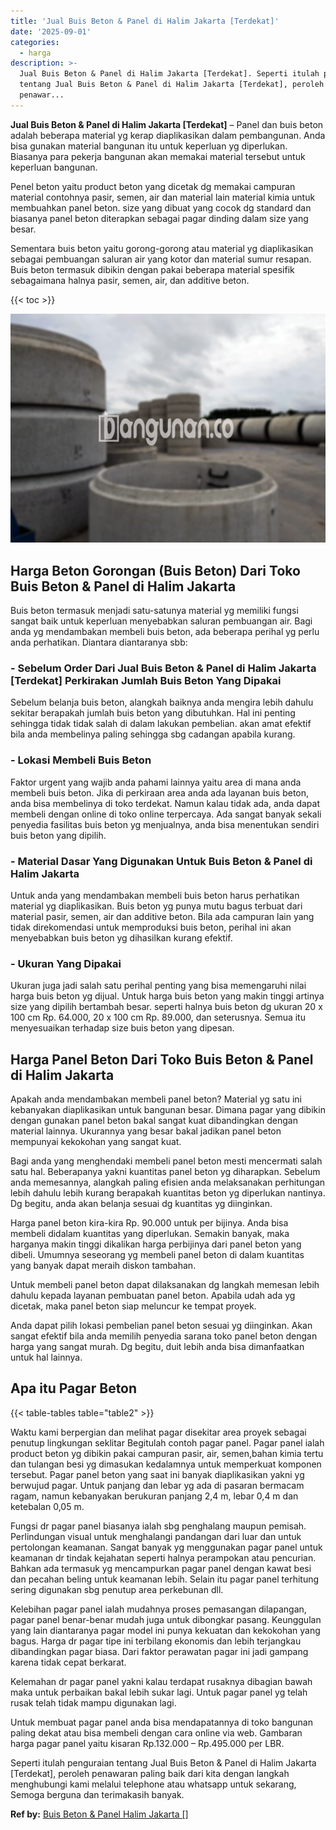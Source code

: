 ```yaml
---
title: 'Jual Buis Beton & Panel di Halim Jakarta [Terdekat]'
date: '2025-09-01'
categories:
  - harga
description: >-
  Jual Buis Beton & Panel di Halim Jakarta [Terdekat]. Seperti itulah penguraian
  tentang Jual Buis Beton & Panel di Halim Jakarta [Terdekat], peroleh
  penawar...
---
```


**Jual Buis Beton & Panel di Halim Jakarta \[Terdekat\]** – Panel dan buis beton adalah beberapa material yg kerap diaplikasikan dalam pembangunan. Anda bisa gunakan material bangunan itu untuk keperluan yg diperlukan. Biasanya para pekerja bangunan akan memakai material tersebut untuk keperluan bangunan.

Penel beton yaitu product beton yang dicetak dg memakai campuran material contohnya pasir, semen, air dan material lain material kimia untuk membuahkan panel beton. size yang dibuat yang cocok dg standard dan biasanya panel beton diterapkan sebagai pagar dinding dalam size yang besar.

Sementara buis beton yaitu gorong-gorong atau material yg diaplikasikan sebagai pembuangan saluran air yang kotor dan material sumur resapan. Buis beton termasuk dibikin dengan pakai beberapa material spesifik sebagaimana halnya pasir, semen, air, dan additive beton.

{{< toc >}}

![Jual Buis Beton & Panel di Halim Jakarta [Terdekat]](/images/jual-panel-buis-beton-murah-18.png)

## Harga Beton Gorongan (Buis Beton) Dari Toko Buis Beton & Panel di Halim Jakarta

Buis beton termasuk menjadi satu-satunya material yg memiliki fungsi sangat baik untuk keperluan menyebabkan saluran pembuangan air. Bagi anda yg mendambakan membeli buis beton, ada beberapa perihal yg perlu anda perhatikan. Diantara diantaranya sbb:

### \- Sebelum Order Dari Jual Buis Beton & Panel di Halim Jakarta \[Terdekat\] Perkirakan Jumlah Buis Beton Yang Dipakai

Sebelum belanja buis beton, alangkah baiknya anda mengira lebih dahulu sekitar berapakah jumlah buis beton yang dibutuhkan. Hal ini penting sehingga tidak tidak salah di dalam lakukan pembelian. akan amat efektif bila anda membelinya paling sehingga sbg cadangan apabila kurang.

### \- Lokasi Membeli Buis Beton

Faktor urgent yang wajib anda pahami lainnya yaitu area di mana anda membeli buis beton. Jika di perkiraan area anda ada layanan buis beton, anda bisa membelinya di toko terdekat. Namun kalau tidak ada, anda dapat membeli dengan online di toko online terpercaya. Ada sangat banyak sekali penyedia fasilitas buis beton yg menjualnya, anda bisa menentukan sendiri buis beton yang dipilih.

### \- Material Dasar Yang Digunakan Untuk Buis Beton & Panel di Halim Jakarta

Untuk anda yang mendambakan membeli buis beton harus perhatikan material yg diaplikasikan. Buis beton yg punya mutu bagus terbuat dari material pasir, semen, air dan additive beton. Bila ada campuran lain yang tidak direkomendasi untuk memproduksi buis beton, perihal ini akan menyebabkan buis beton yg dihasilkan kurang efektif.

### \- Ukuran Yang Dipakai

Ukuran juga jadi salah satu perihal penting yang bisa memengaruhi nilai harga buis beton yg dijual. Untuk harga buis beton yang makin tinggi artinya size yang dipilih bertambah besar. seperti halnya buis beton dg ukuran 20 x 100 cm Rp. 64.000, 20 x 100 cm Rp. 89.000, dan seterusnya. Semua itu menyesuaikan terhadap size buis beton yang dipesan.

## Harga Panel Beton Dari Toko Buis Beton & Panel di Halim Jakarta

Apakah anda mendambakan membeli panel beton? Material yg satu ini kebanyakan diaplikasikan untuk bangunan besar. Dimana pagar yang dibikin dengan gunakan panel beton bakal sangat kuat dibandingkan dengan material lainnya. Ukurannya yang besar bakal jadikan panel beton mempunyai kekokohan yang sangat kuat.

Bagi anda yang menghendaki membeli panel beton mesti mencermati salah satu hal. Beberapanya yakni kuantitas panel beton yg diharapkan. Sebelum anda memesannya, alangkah paling efisien anda melaksanakan perhitungan lebih dahulu lebih kurang berapakah kuantitas beton yg diperlukan nantinya. Dg begitu, anda akan belanja sesuai dg kuantitas yg diinginkan.

Harga panel beton kira-kira Rp. 90.000 untuk per bijinya. Anda bisa membeli didalam kuantitas yang diperlukan. Semakin banyak, maka harganya makin tinggi dikalikan harga perbijinya dari panel beton yang dibeli. Umumnya seseorang yg membeli panel beton di dalam kuantitas yang banyak dapat meraih diskon tambahan.

Untuk membeli panel beton dapat dilaksanakan dg langkah memesan lebih dahulu kepada layanan pembuatan panel beton. Apabila udah ada yg dicetak, maka panel beton siap meluncur ke tempat proyek.

Anda dapat pilih lokasi pembelian panel beton sesuai yg diinginkan. Akan sangat efektif bila anda memilih penyedia sarana toko panel beton dengan harga yang sangat murah. Dg begitu, duit lebih anda bisa dimanfaatkan untuk hal lainnya.

## Apa itu Pagar Beton

{{< table-tables table="table2" >}}

Waktu kami berpergian dan melihat pagar disekitar area proyek sebagai penutup lingkungan seklitar Begitulah contoh pagar panel. Pagar panel ialah product beton yg dibikin pakai campuran pasir, air, semen,bahan kimia tertu dan tulangan besi yg dimasukan kedalamnya untuk memperkuat komponen tersebut. Pagar panel beton yang saat ini banyak diaplikasikan yakni yg berwujud pagar. Untuk panjang dan lebar yg ada di pasaran bermacam ragam, namun kebanyakan berukuran panjang 2,4 m, lebar 0,4 m dan ketebalan 0,05 m.

Fungsi dr pagar panel biasanya ialah sbg penghalang maupun pemisah. Perlindungan visual untuk menghalangi pandangan dari luar dan untuk pertolongan keamanan. Sangat banyak yg menggunakan pagar panel untuk keamanan dr tindak kejahatan seperti halnya perampokan atau pencurian. Bahkan ada termasuk yg mencampurkan pagar panel dengan kawat besi dan pecahan beling untuk keamanan lebih. Selain itu pagar panel terhitung sering digunakan sbg penutup area perkebunan dll.

Kelebihan pagar panel ialah mudahnya proses pemasangan dilapangan, pagar panel benar-benar mudah juga untuk dibongkar pasang. Keunggulan yang lain diantaranya pagar model ini punya kekuatan dan kekokohan yang bagus. Harga dr pagar tipe ini terbilang ekonomis dan lebih terjangkau dibandingkan pagar biasa. Dari faktor perawatan pagar ini jadi gampang karena tidak cepat berkarat.

Kelemahan dr pagar panel yakni kalau terdapat rusaknya dibagian bawah maka untuk perbaikan bakal lebih sukar lagi. Untuk pagar panel yg telah rusak telah tidak mampu digunakan lagi.

Untuk membuat pagar panel anda bisa mendapatannya di toko bangunan paling dekat atau bisa membeli dengan cara online via web. Gambaran harga pagar panel yaitu kisaran Rp.132.000 – Rp.495.000 per LBR.

Seperti itulah penguraian tentang Jual Buis Beton & Panel di Halim Jakarta \[Terdekat\], peroleh penawaran paling baik dari kita dengan langkah menghubungi kami melalui telephone atau whatsapp untuk sekarang, Semoga berguna dan terimakasih banyak.

**Ref by:** [Buis Beton & Panel Halim Jakarta []](https://id.wikipedia.org/wiki/Buis)
